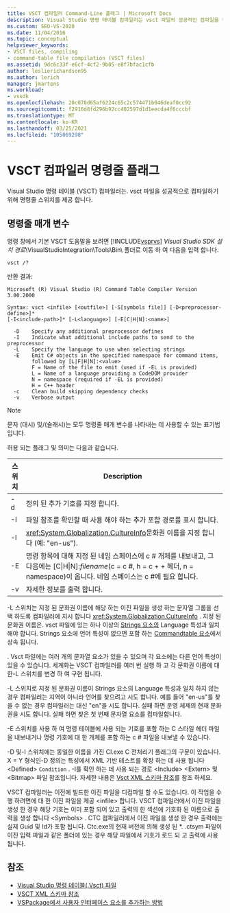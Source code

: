 ```yaml
---
title: VSCT 컴파일러 Command-Line 플래그 | Microsoft Docs
description: Visual Studio 명령 테이블 컴파일러는 vsct 파일의 성공적인 컴파일을 위해 명령줄 옵션을 제공 합니다.
ms.custom: SEO-VS-2020
ms.date: 11/04/2016
ms.topic: conceptual
helpviewer_keywords:
- VSCT files, compiling
- command-table file compilation (VSCT files)
ms.assetid: 9dc6c33f-e6cf-4cf2-9b05-e8f7bfac1cfb
author: leslierichardson95
ms.author: lerich
manager: jmartens
ms.workload:
- vssdk
ms.openlocfilehash: 20c078d65af6224c65c2c574471b046deaf0cc92
ms.sourcegitcommit: f2916d8fd296b92cc402597d1d1eecda4f6cccbf
ms.translationtype: MT
ms.contentlocale: ko-KR
ms.lasthandoff: 03/25/2021
ms.locfileid: "105069298"
---
```

# <a name="vsct-compiler-command-line-flags"></a>VSCT 컴파일러 명령줄 플래그
Visual Studio 명령 테이블 (VSCT) 컴파일러는. vsct 파일을 성공적으로 컴파일하기 위해 명령줄 스위치를 제공 합니다.

## <a name="command-line-parameters"></a>명령줄 매개 변수
 명령 창에서 기본 VSCT 도움말을 보려면 [!INCLUDE[vsprvs](../../code-quality/includes/vsprvs_md.md)]  *Visual Studio SDK 설치 경로*\VisualStudioIntegration\Tools\Bin\ 폴더로 이동 하 여 다음을 입력 합니다.

```
vsct /?
```

 반환 결과:

```
Microsoft (R) Visual Studio (R) Command Table Compiler Version 3.00.2000

Syntax: vsct <infile> [<outfile>] [-S[symbols file]] [-D<preprocessor-define>]*
[-I<include-path>]* [-L<language>] [-E[C|H|N]:<name>]

  -D    Specify any additional preprocessor defines
  -I    Indicate what additional include paths to send to the preprocessor
  -L    Specify the language to use when selecting strings
  -E    Emit C# objects in the specified namespace for command items,
        followed by [L|F|H|N]:<value>
        F = Name of the file to emit (used if -EL is provided)
        L = Name of a language providing a CodeDOM provider
        N = namespace (required if -EL is provided)
        H = C++ header
  -c    Clean build skipping dependency checks
  -v    Verbose output
```

> [!NOTE]
> 문자 (대시) 및/(슬래시)는 모두 명령줄 매개 변수를 나타내는 데 사용할 수 있는 표기법입니다.

 허용 되는 플래그 및 의미는 다음과 같습니다.

|스위치|Description|
|------------|-----------------|
|-d|정의 된 추가 기호를 지정 합니다.|
|-I|파일 참조를 확인할 때 사용 해야 하는 추가 포함 경로를 표시 합니다.|
|-l|<xref:System.Globalization.CultureInfo>문화권 이름을 지정 합니다 (예: "en-us").|
|-E|명령 항목에 대해 지정 된 네임 스페이스에 c # 개체를 내보내고, 그 다음에는 [C&#124;H&#124;N]:*filename*(c = c #, h = c + + 헤더, n = namespace)이 옵니다. 네임 스페이스는 c #에 필요 합니다.|
|-v|자세한 정보를 출력 합니다.|

 -L 스위치는 지정 된 문화권 이름에 해당 하는 이진 파일을 생성 하는 문자열 그룹을 선택 하도록 컴파일러에 지시 합니다 <xref:System.Globalization.CultureInfo> . 지정 된 문화권 이름은. vsct 파일에 있는 하나 이상의 [Strings 요소의](../../extensibility/strings-element.md) Language 특성과 일치 해야 합니다. Strings 요소에 언어 특성이 없으면 포함 하는 [Commandtable 요소](../../extensibility/commandtable-element.md)에서 상속 됩니다.

 . Vsct 파일에는 여러 개의 문자열 요소가 있을 수 있으며 각 요소에는 다른 언어 특성이 있을 수 있습니다. 세계화는 VSCT 컴파일러를 여러 번 실행 하 고 각 문화권 이름에 대 한-L 스위치를 변경 하 여 구현 됩니다.

 -L 스위치로 지정 된 문화권 이름이 Strings 요소의 Language 특성과 일치 하지 않는 경우 컴파일러는 지역이 아니라 언어를 찾으려고 시도 합니다. 예를 들어 "en-us"를 찾을 수 없는 경우 컴파일러는 대신 "en"을 시도 합니다. 실패 하면 운영 체제의 현재 문화권을 시도 합니다. 실패 하면 찾은 첫 번째 문자열 요소를 컴파일합니다.

 -E 스위치를 사용 하 여 명령 테이블에 사용 되는 기호를 포함 하는 C 스타일 헤더 파일을 내보내거나 명령 기호에 대 한 개체를 포함 하는 c # 파일을 내보낼 수 있습니다.

 -D 및-I 스위치에는 동일한 이름을 가진 Cl.exe C 전처리기 플래그의 구문이 있습니다. X = Y 형식인-D 정의는 특성에서 XML 기반 테스트를 확장 하는 데 사용 됩니다 \<Defined> `Condition` . -I를 확인 하는 데 사용 되는 경로 \<Include> \<Extern> 및 \<Bitmap> 파일 참조입니다. 자세한 내용은 [Vsct XML 스키마 참조](../../extensibility/vsct-xml-schema-reference.md)를 참조 하세요.

 VSCT 컴파일러는 이전에 빌드한 이진 파일을 디컴파일 할 수도 있습니다. 이 작업을 수행 하려면에 대 한 이진 파일을 제공 \<infile> 합니다.   VSCT 컴파일러에서 이진 파일을 생성 한 경우 해당 기호는 이미 포함 되어 있고 출력의 한 섹션에 기호화 된 이름으로 출력을 생성 합니다 \<Symbols> . CTC 컴파일러에서 이진 파일을 생성 한 경우 출력에는 실제 Guid 및 Id가 포함 됩니다. Ctc.exe의 현재 버전에 의해 생성 된 *. .ctsym 파일이 이진 입력 파일과 같은 폴더에 있는 경우 해당 파일에서 기호가 로드 되 고 출력에 사용 됩니다.

## <a name="see-also"></a>참조
- [Visual Studio 명령 테이블(.Vsct) 파일](../../extensibility/internals/visual-studio-command-table-dot-vsct-files.md)
- [VSCT XML 스키마 참조](../../extensibility/vsct-xml-schema-reference.md)
- [VSPackage에서 사용자 인터페이스 요소를 추가하는 방법](../../extensibility/internals/how-vspackages-add-user-interface-elements.md)
